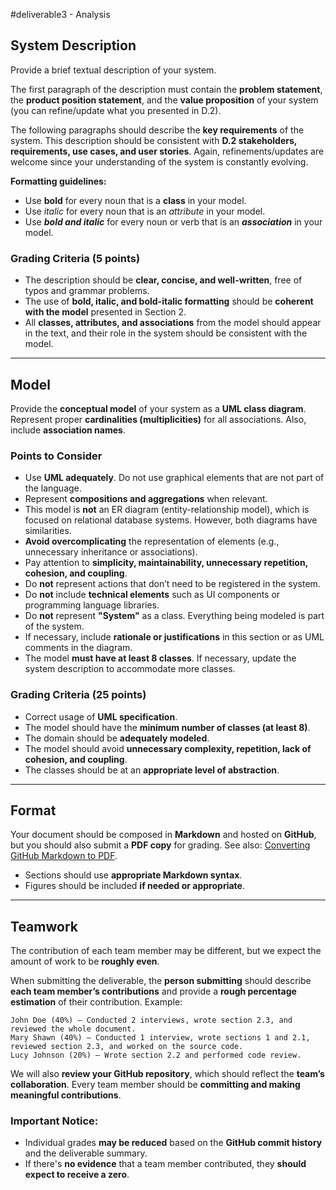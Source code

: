 #deliverable3 - Analysis

## System Description

Provide a brief textual description of your system. 

The first paragraph of the description must contain the **problem statement**, the **product position statement**, and the **value proposition** of your system (you can refine/update what you presented in D.2). 

The following paragraphs should describe the **key requirements** of the system. This description should be consistent with **D.2 stakeholders, requirements, use cases, and user stories**. Again, refinements/updates are welcome since your understanding of the system is constantly evolving.

**Formatting guidelines:**
- Use **bold** for every noun that is a **class** in your model.
- Use *italic* for every noun that is an *attribute* in your model.
- Use ***bold and italic*** for every noun or verb that is an ***association*** in your model.

### Grading Criteria (5 points)
- The description should be **clear, concise, and well-written**, free of typos and grammar problems.
- The use of **bold, italic, and bold-italic formatting** should be **coherent with the model** presented in Section 2.
- All **classes, attributes, and associations** from the model should appear in the text, and their role in the system should be consistent with the model.

---

## Model

Provide the **conceptual model** of your system as a **UML class diagram**. Represent proper **cardinalities (multiplicities)** for all associations. Also, include **association names**.

### Points to Consider
- Use **UML adequately**. Do not use graphical elements that are not part of the language.
- Represent **compositions and aggregations** when relevant.
- This model is **not** an ER diagram (entity-relationship model), which is focused on relational database systems. However, both diagrams have similarities.
- **Avoid overcomplicating** the representation of elements (e.g., unnecessary inheritance or associations).
- Pay attention to **simplicity, maintainability, unnecessary repetition, cohesion, and coupling**.
- Do **not** represent actions that don’t need to be registered in the system.
- Do **not** include **technical elements** such as UI components or programming language libraries.
- Do **not** represent **"System"** as a class. Everything being modeled is part of the system.
- If necessary, include **rationale or justifications** in this section or as UML comments in the diagram.
- The model **must have at least 8 classes**. If necessary, update the system description to accommodate more classes.

### Grading Criteria (25 points)
- Correct usage of **UML specification**.
- The model should have the **minimum number of classes (at least 8)**.
- The domain should be **adequately modeled**.
- The model should avoid **unnecessary complexity, repetition, lack of cohesion, and coupling**.
- The classes should be at an **appropriate level of abstraction**.

---

## Format
Your document should be composed in **Markdown** and hosted on **GitHub**, but you should also submit a **PDF copy** for grading. See also: [Converting GitHub Markdown to PDF](#).

- Sections should use **appropriate Markdown syntax**.
- Figures should be included **if needed or appropriate**.

---

## Teamwork
The contribution of each team member may be different, but we expect the amount of work to be **roughly even**.

When submitting the deliverable, the **person submitting** should describe **each team member’s contributions** and provide a **rough percentage estimation** of their contribution. Example:

```
John Doe (40%) – Conducted 2 interviews, wrote section 2.3, and reviewed the whole document.
Mary Shawn (40%) – Conducted 1 interview, wrote sections 1 and 2.1, reviewed section 2.3, and worked on the source code.
Lucy Johnson (20%) – Wrote section 2.2 and performed code review.
```

We will also **review your GitHub repository**, which should reflect the **team’s collaboration**. Every team member should be **committing and making meaningful contributions**.

### **Important Notice:**
- Individual grades **may be reduced** based on the **GitHub commit history** and the deliverable summary.
- If there's **no evidence** that a team member contributed, they **should expect to receive a zero**.
